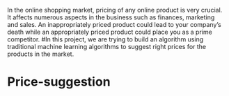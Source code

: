 In the online shopping market, pricing of any online product is very crucial. It affects numerous aspects in the business such as finances, marketing and sales. An inappropriately priced product could lead to your company’s death while an appropriately priced product could place you as a prime competitor.
#In this project, we are trying to build an algorithm using traditional machine learning algorithms to suggest right prices for the products in the market.
# Price-suggestion

